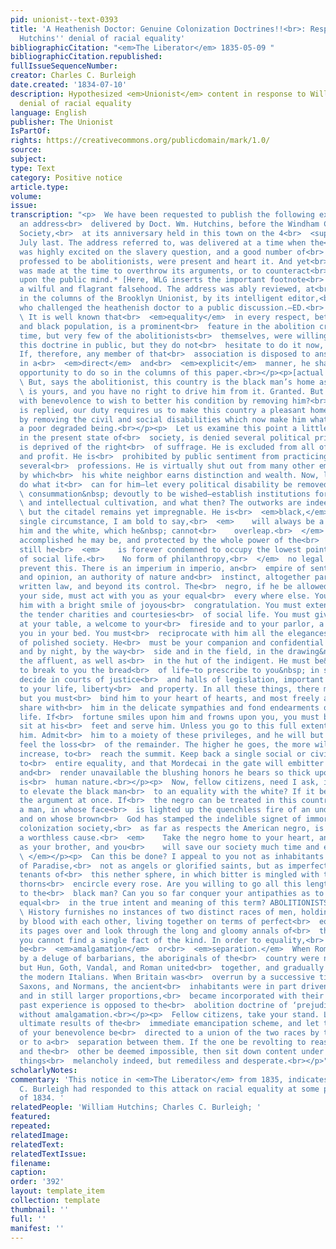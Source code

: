 ```yaml
---
pid: unionist--text-0393
title: 'A Heathenish Doctor: Genuine Colonization Doctrines!!<br>: Response to William
  Hutchins'' denial of racial equality'
bibliographicCitation: "<em>The Liberator</em> 1835-05-09 "
bibliographicCitation.republished: 
fullIssueSequenceNumber: 
creator: Charles C. Burleigh
date.created: '1834-07-10'
description: Hypothesized <em>Unionist</em> content in response to William Hutchins'
  denial of racial equality
language: English
publisher: The Unionist
IsPartOf: 
rights: https://creativecommons.org/publicdomain/mark/1.0/
source: 
subject: 
type: Text
category: Positive notice
article.type: 
volume: 
issue: 
transcription: "<p>  We have been requested to publish the following extract from
  an address<br>  delivered by Doct. Wm. Hutchins, before the Windham Co. Colonization
  Society,<br>  at its anniversary held in this town on the 4<br>  <sup>th</sup>  of
  July last. The address referred to, was delivered at a time when the<br>  community
  was highly excited on the slavery question, and a good number of<br>  those, who
  professed to be abolitionists, were present and heart it. And yet<br>  no attempt
  was made at the time to overthrow its arguments, or to counteract<br>  its influence
  upon the public mind.* [Here, WLG inserts the important footnote<br>  – “This is
  a wilful and flagrant falsehood. The address was ably reviewed, at<br>  the time,
  in the columns of the Brooklyn Unionist, by its intelligent editor,<br>  Mr. Burleigh,
  who challenged the heathenish doctor to a public discussion.—ED.<br>  LIB.”]<br></p><p>
  \ It is well known that<br>  <em>equality</em>  in every respect, between our white
  and black population, is a prominent<br>  feature in the abolition creed. For a
  time, but very few of the abolitionists<br>  themselves, were willing to advocate
  this doctrine in public, but they do not<br>  hesitate to do it now, on all occasions.
  If, therefore, any member of that<br>  association is disposed to answer this extract
  in a<br>  <em>direct</em>  and<br>  <em>explicit</em>  manner, he shall have an
  opportunity to do so in the columns of this paper.<br></p><p>[actual speech follows]</p><p>
  \ But, says the abolitionist, this country is the black man’s home as much as it<br>
  \ is yours, and you have no right to drive him from it. Granted. But is it<br>  inconsistent
  with benevolence to wish to better his condition by removing him?<br>  Still it
  is replied, our duty requires us to make this country a pleasant home<br>  to him,
  by removing the civil and social disabilities which now make him what<br>  he is,
  a poor degraded being.<br></p><p>  Let us examine this point a little. The negro,
  in the present state of<br>  society, is denied several political privileges. He
  is deprived of the right<br>  of suffrage. He is excluded from all offices of honor
  and profit. He is<br>  prohibited by public sentiment from practicing in the&nbsp;
  several<br>  professions. He is virtually shut out from many other employments,
  by which<br>  his white neighbor earns distinction and wealth. Now, let the law
  do what it<br>  can for him—let every political disability be removed,—‘tis a<br>
  \ consummation&nbsp; devoutly to be wished—establish institutions for his moral<br>
  \ and intellectual cultivation, and what then? The outworks are indeed forced,<br>
  \ but the citadel remains yet impregnable. He is<br>  <em>black,</em>  and this
  single circumstance, I am bold to say,<br>  <em>    will always be a barrier between
  him and the white, which he&nbsp; cannot<br>    overleap.<br>  </em>  Educated and
  accomplished he may be, and protected by the whole power of the<br>  civil arm,
  still he<br>  <em>    is forever condemned to occupy the lowest point in the scale
  of social life.<br>    No form of philanthropy,<br>  </em>  no legal enactment can
  prevent this. There is an imperium in imperio, an<br>  empire of sentiment and fashion
  and opinion, an authority of nature and<br>  instinct, altogether paramount to all
  written law, and beyond its control. The<br>  negro, if he be allowed to vote by
  your side, must act with you as your equal<br>  every where else. You must meet
  him with a bright smile of joyous<br>  congratulation. You must extend to him all
  the tender charities and courtesies<br>  of social life. You must give him a seat
  at your table, a welcome to your<br>  fireside and to your parlor, a place beside
  you in your bed. You must<br>  reciprocate with him all the elegances and refinements
  of polished society. He<br>  must be your companion and confidential friend by day
  and by night, by the way<br>  side and in the field, in the drawing&nbsp; room of
  the affluent, as well as<br>  in the hut of the indigent. He must be&nbsp; allowed
  to break to you the bread<br>  of life—to prescribe to you&nbsp; in sickness, and
  decide in courts of justice<br>  and halls of legislation, important questions pertaining
  to your life, liberty<br>  and property. In all these things, there must be no constraint,
  but you must<br>  bind him to your heart of hearts, and most freely and unaffectedly,
  share with<br>  him in the delicate sympathies and fond endearments of domestic
  life. If<br>  fortune smiles upon him and frowns upon you, you must be content to
  sit at his<br>  feet and serve him. Unless you go to this full extent, you degrade
  him. Admit<br>  him to a moiety of these privileges, and he will but more keenly
  feel the loss<br>  of the remainder. The higher he goes, the more will his avidity
  increase, to<br>  reach the summit. Keep back a single social or civil right pertaining
  to<br>  entire equality, and that Mordecai in the gate will embitter all his joys,
  and<br>  render unavailable the blushing honors he bears so thick upon him. Such
  is<br>  human nature.<br></p><p>  Now, fellow citizens, need I ask, if it be possible
  to elevate the black man<br>  to an equality with the white? If it be, I give up
  the argument at once. If<br>  the negro can be treated in this country as it becometh
  a man, in whose face<br>  is lighted up the quenchless fire of an undying intellect,
  and on whose brown<br>  God has stamped the indelible signet of immortality, the
  colonization society,<br>  as far as respects the American negro, is laboring in
  a worthless cause.<br>  <em>    Take the negro home to your heart, and embrace him
  as your brother, and you<br>    will save our society much time and expense.<br>
  \ </em></p><p>  Can this be done? I appeal to you not as inhabitants of Heaven or
  of Paradise,<br>  not as angels or glorified saints, but as imperfect men and women,
  tenants of<br>  this nether sphere, in which bitter is mingled with the sweet, and
  thorns<br>  encircle every rose. Are you willing to go all this length in relation
  to the<br>  black man? Can you so far conquer your antipathies as to make him your
  equal<br>  in the true intent and meaning of this term? ABOLITIONISTS, CAN YOU?<br></p><p>
  \ History furnishes no instances of two distinct races of men, holding no<br>  connection
  by blood with each other, living together on terms of perfect<br>  equality. Turn
  its pages over and look through the long and gloomy annals of<br>  the past, and
  you cannot find a single fact of the kind. In order to equality,<br>  there must
  be<br>  <em>amalgamation</em>  or<br>  <em>separation.</em>  When Rome was inundated
  by a deluge of barbarians, the aboriginals of the<br>  country were not exterminated,
  but Hun, Goth, Vandal, and Roman united<br>  together, and gradually blended into
  the modern Italians. When Britain was<br>  overrun by a successive tide of Danes,
  Saxons, and Normans, the ancient<br>  inhabitants were in part driven into Wales,
  and in still larger proportions,<br>  became incorporated with their invaders. All
  past experience is opposed to the<br>  abolition doctrine of ‘prejudice vincible’
  without amalgamation.<br></p><p>  Fellow citizens, take your stand. Look at the
  ultimate results of the<br>  immediate emancipation scheme, and let the overflowings
  of your benevolence be<br>  directed to a union of the two races by ties of consanguinity,
  or to a<br>  separation between them. If the one be revolting to reason and nature,
  and the<br>  other be deemed impossible, then sit down content under a state of
  things<br>  melancholy indeed, but remediless and desperate.<br></p>"
scholarlyNotes: 
commentary: 'This notice in <em>The Liberator</em> from 1835, indicates that Charles
  C. Burleigh had responded to this attack on racial equality at some point in July
  of 1834. '
relatedPeople: 'William Hutchins; Charles C. Burleigh; '
featured: 
repeated: 
relatedImage: 
relatedText: 
relatedTextIssue: 
filename: 
caption: 
order: '392'
layout: template_item
collection: template
thumbnail: ''
full: ''
manifest: ''
---
```

